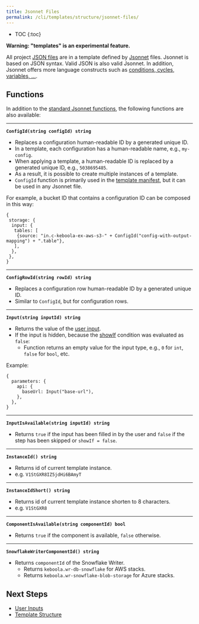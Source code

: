 ```yaml
---
title: Jsonnet Files
permalink: /cli/templates/structure/jsonnet-files/
---
```


* TOC
{:toc}

**Warning: "templates" is an experimental feature.**

All project [JSON files](/cli/structure/) are in a template defined by [Jsonnet](https://jsonnet.org/) files.
Jsonnet is based on JSON syntax. Valid JSON is also valid Jsonnet.
In addition, Jsonnet offers more language constructs such as [conditions, cycles, variables, ...](https://jsonnet.org/learning/tutorial.html).


## Functions

In addition to the [standard Jsonnet functions](https://jsonnet.org/ref/stdlib.html), the following functions are also available: 

--------------------------------------

**`ConfigId(string configId) string`**

- Replaces a configuration human-readable ID by a generated unique ID.
- In a template, each configuration has a human-readable name, e.g., `my-config`.
- When applying a template, a human-readable ID is replaced by a generated unique ID, e.g., `5038695485`.
- As a result, it is possible to create multiple instances of a template.
- `ConfigId` function is primarily used in the [template manifest](/cli/templates/structure/#repository-manifest), but it can be used in any Jsonnet file.

For example, a bucket ID that contains a configuration ID can be composed in this way:
```jsonnet
{
 storage: {
  input: {
   tables: [
    {source: "in.c-keboola-ex-aws-s3-" + ConfigId("config-with-output-mapping") + ".table"},
   ],
  },
 },
}
```

--------------------------------------

**`ConfigRowId(string rowId) string`**

- Replaces a configuration row human-readable ID by a generated unique ID.
- Similar to `ConfigId`, but for configuration rows.

--------------------------------------

**`Input(string inputId) string`**

- Returns the value of the [user input](/cli/templates/structure/inputs/).
- If the input is hidden, because the [showIf](/cli/templates/structure/inputs/#show-if) condition was evaluated as `false`:
  - Function returns an empty value for the input type, e.g., `0` for `int`, `false` for `bool`, etc.

Example:
```jsonnet
{
  parameters: {
    api: {
      baseUrl: Input("base-url"),
    },
  },
}
```

--------------------------------------

**`InputIsAvailable(string inputId) string`**

- Returns `true` if the input has been filled in by the user and `false` if the step has been skipped or `showIf = false`.

--------------------------------------

**`InstanceId() string`**

- Returns id of current template instance.
- e.g. `V1StGXR8IZ5jdHi6BAmyT`

--------------------------------------

**`InstanceIdShort() string`**

- Returns id of current template instance shorten to 8 characters.
- e.g. `V1StGXR8`

--------------------------------------

**`ComponentIsAvailable(string componentId) bool`**

- Returns `true` if the component is available, `false` otherwise.

--------------------------------------

**`SnowflakeWriterComponentId() string`**

- Returns `componentId` of the Snowflake Writer.
  - Returns `keboola.wr-db-snowflake` for AWS stacks.
  - Returns `keboola.wr-snowflake-blob-storage` for Azure stacks.

## Next Steps
- [User Inputs](/cli/templates/structure/inputs/)
- [Template Structure](/cli/templates/structure/)
